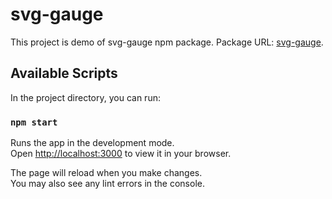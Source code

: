 # svg-gauge 

This project is demo of svg-gauge npm package. Package URL: [svg-gauge](https://www.npmjs.com/package/svg-gauge).

## Available Scripts

In the project directory, you can run:

### `npm start`

Runs the app in the development mode.\
Open [http://localhost:3000](http://localhost:3000) to view it in your browser.

The page will reload when you make changes.\
You may also see any lint errors in the console.
